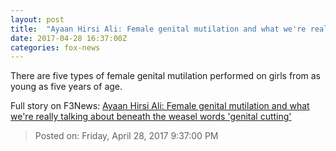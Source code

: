 ```yaml
---
layout: post
title:  "Ayaan Hirsi Ali: Female genital mutilation and what we're really talking about beneath the weasel words 'genital cutting'"
date: 2017-04-28 16:37:00Z
categories: fox-news
---
```


There are five types of female genital mutilation performed on girls from as young as five years of age.


Full story on F3News: [Ayaan Hirsi Ali: Female genital mutilation and what we're really talking about beneath the weasel words 'genital cutting'](http://www.f3nws.com/n/tFxzHG)

> Posted on: Friday, April 28, 2017 9:37:00 PM
